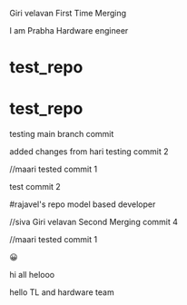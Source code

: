 Giri velavan First Time Merging

I am Prabha Hardware engineer

# test_repo
# test_repo

testing main branch commit

added changes from hari
testing commit 2

//maari tested commit 1

test commit 2

#rajavel's repo
model based developer

//siva 
Giri velavan Second Merging
commit 4

//maari 
tested commit 1

😀

hi all
helooo

hello TL and hardware team
